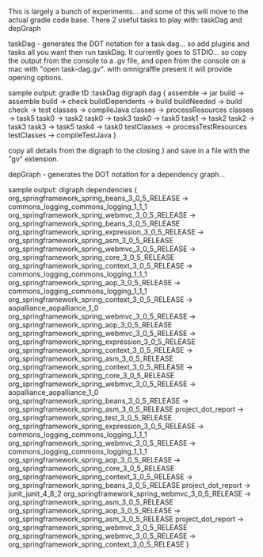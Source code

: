 
This is largely a bunch of experiments... and some of this will move to the actual gradle code base.  There 2 useful tasks to play with: taskDag and depGraph

taskDag - generates the DOT notation for a task dag... so add plugins and tasks all you want then run taskDag.  It currently goes to STDIO... so copy the output from the console to a .gv file, and open from the console on a mac with "open task-dag.gv".  with omnigraffle present it will provide opening options.

sample output:
gradle tD
:taskDag
digraph dag {
  assemble -> jar
  build -> assemble
  build -> check
  buildDependents -> build
  buildNeeded -> build
  check -> test
  classes -> compileJava
  classes -> processResources
  classes -> task5
  task0 -> task2
  task0 -> task3
  task0 -> task5
  task1 -> task2
  task2 -> task3
  task3 -> task5
  task4 -> task0
  testClasses -> processTestResources
  testClasses -> compileTestJava
}

copy all details from the digraph to the closing } and save in a file with the "gv" extension.

depGraph - generates the DOT notation for a dependency graph...

sample output:
digraph dependencies { 
  org_springframework_spring_beans_3_0_5_RELEASE -> commons_logging_commons_logging_1_1_1
  org_springframework_spring_webmvc_3_0_5_RELEASE -> org_springframework_spring_beans_3_0_5_RELEASE
  org_springframework_spring_expression_3_0_5_RELEASE -> org_springframework_spring_asm_3_0_5_RELEASE
  org_springframework_spring_webmvc_3_0_5_RELEASE -> org_springframework_spring_core_3_0_5_RELEASE
  org_springframework_spring_context_3_0_5_RELEASE -> commons_logging_commons_logging_1_1_1
  org_springframework_spring_aop_3_0_5_RELEASE -> commons_logging_commons_logging_1_1_1
  org_springframework_spring_context_3_0_5_RELEASE -> aopalliance_aopalliance_1_0
  org_springframework_spring_webmvc_3_0_5_RELEASE -> org_springframework_spring_aop_3_0_5_RELEASE
  org_springframework_spring_webmvc_3_0_5_RELEASE -> org_springframework_spring_expression_3_0_5_RELEASE
  org_springframework_spring_context_3_0_5_RELEASE -> org_springframework_spring_asm_3_0_5_RELEASE
  org_springframework_spring_context_3_0_5_RELEASE -> org_springframework_spring_core_3_0_5_RELEASE
  org_springframework_spring_webmvc_3_0_5_RELEASE -> aopalliance_aopalliance_1_0
  org_springframework_spring_beans_3_0_5_RELEASE -> org_springframework_spring_asm_3_0_5_RELEASE
  project_dot_report -> org_springframework_spring_test_3_0_5_RELEASE
  org_springframework_spring_expression_3_0_5_RELEASE -> commons_logging_commons_logging_1_1_1
  org_springframework_spring_webmvc_3_0_5_RELEASE -> commons_logging_commons_logging_1_1_1
  org_springframework_spring_aop_3_0_5_RELEASE -> org_springframework_spring_core_3_0_5_RELEASE
  org_springframework_spring_context_3_0_5_RELEASE -> org_springframework_spring_beans_3_0_5_RELEASE
  project_dot_report -> junit_junit_4_8_2
  org_springframework_spring_webmvc_3_0_5_RELEASE -> org_springframework_spring_asm_3_0_5_RELEASE
  org_springframework_spring_aop_3_0_5_RELEASE -> org_springframework_spring_asm_3_0_5_RELEASE
  project_dot_report -> org_springframework_spring_webmvc_3_0_5_RELEASE
  org_springframework_spring_webmvc_3_0_5_RELEASE -> org_springframework_spring_context_3_0_5_RELEASE
}


